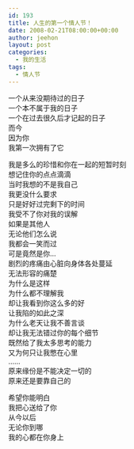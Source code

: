 ```yaml
---
id: 193
title: 人生的第一个情人节！
date: 2008-02-21T08:00:00+00:00
author: jeehon
layout: post
categories:
  - 我的生活
tags:
  - 情人节
---
```

一个从来没期待过的日子  
一个本不属于我的日子  
一个在过去很久后才记起的日子  
而今  
因为你  
我第一次拥有了它

我是多么的珍惜和你在一起的短暂时刻  
想记住你的点点滴滴  
当时我想的不是我自己  
我更没什么要求  
只是好好过完剩下的时间  
我受不了你对我的误解  
如果是其他人  
无论他们怎么说  
我都会一笑而过  
可是竟然是你…  
剧烈的疼痛由心脏向身体各处蔓延  
无法形容的痛楚  
为什么是这样  
为什么都不理解我  
却让我看到你这么多的好  
让我陷的如此之深  
为什么老天让我不善言谈  
却让我无法错过你的每个细节  
既然给了我太多思考的能力  
又为何只让我憋在心里  
……  
原来缘份是不能决定一切的  
原来还是要靠自己的

希望你能明白  
我把心送给了你  
从今以后  
无论你到哪  
我的心都在你身上
